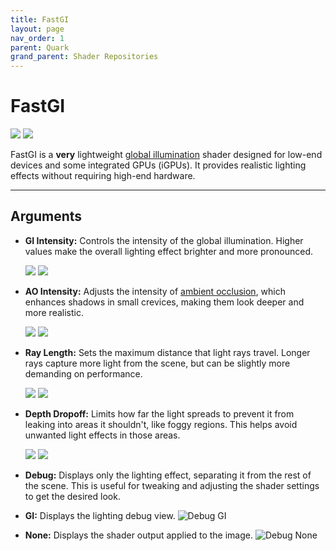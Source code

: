 ```yaml
---
title: FastGI
layout: page
nav_order: 1
parent: Quark
grand_parent: Shader Repositories
---
```


<!-- Calls the CSS for the script that runs the sliders on the page -->
<!-- Why this is required, I will never fucking know because I tried everything to possibly get it to work without needing it LMAO -->
<link rel="stylesheet" href="{{ '/assets/css/juxtapose.css' | relative_url }}">

# FastGI

<div class="juxtapose" data-mode="horizontal" style="max-height: 820px;">
<img src="../images/turbo_gi_header_off.webp" data-label="OFF">
<img src="../images/turbo_gi_header_on.webp" data-label="ON">
</div>

FastGI is a **very** lightweight [global illumination](https://en.wikipedia.org/wiki/Global_illumination) shader designed for low-end devices and some integrated GPUs (iGPUs). It provides realistic lighting effects without requiring high-end hardware.

---

## Arguments

* **GI Intensity:** Controls the intensity of the global illumination. Higher values make the overall lighting effect brighter and more pronounced.

    <div class="juxtapose" data-mode="horizontal" style="max-height: 820px;">
    <img src="../images/turbo_gi_gi_low.webp" data-label="Low Intensity">
    <img src="../images/turbo_gi_gi_high.webp" data-label="Max Intensity">
    </div>

* **AO Intensity:** Adjusts the intensity of [ambient occlusion](https://en.wikipedia.org/wiki/Ambient_occlusion), which enhances shadows in small crevices, making them look deeper and more realistic.

    <div class="juxtapose" data-mode="horizontal" style="max-height: 820px;">
    <img src="../images/turbo_gi_ao_low.webp" data-label="Low Intensity">
    <img src="../images/turbo_gi_ao_high.webp" data-label="Max Intensity">
    </div>

* **Ray Length:** Sets the maximum distance that light rays travel. Longer rays capture more light from the scene, but can be slightly more demanding on performance.

    <div class="juxtapose" data-mode="horizontal" style="max-height: 820px;">
    <img src="../images/turbo_gi_raylength_low.webp" data-label="Low Length">
    <img src="../images/turbo_gi_raylength_high.webp" data-label="High Length">
    </div>

* **Depth Dropoff:** Limits how far the light spreads to prevent it from leaking into areas it shouldn't, like foggy regions. This helps avoid unwanted light effects in those areas.

    <div class="juxtapose" data-mode="horizontal" style="max-height: 820px;">
    <img src="../images/turbo_gi_dropoff_low.webp" data-label="Low Dropoff">
    <img src="../images/turbo_gi_dropoff_high.webp" data-label="High Dropoff">
    </div>

* **Debug:** Displays only the lighting effect, separating it from the rest of the scene. This is useful for tweaking and adjusting the shader settings to get the desired look.
 * **GI:** Displays the lighting debug view.
 ![Debug GI](../images/turbo_gi_debug_gi.webp)
 * **None:** Displays the shader output applied to the image.
 ![Debug None](../images/turbo_gi_debug_none.webp)
<!-- Ending script that runs the sliders on the page -->
<script src="{{ '/assets/js/juxtapose.js' | relative_url }}"></script>
<script>
  document.addEventListener('DOMContentLoaded', function () {
    Juxtapose.make();
  });
</script>